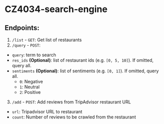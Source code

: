# CZ4034-search-engine

## Endpoints:
1. `/list` - `GET`: Get list of restaurants
2. `/query` - `POST`:
- `query`: term to search
- `res_ids` **(Optional)**: list of restaurant ids (e.g. `[0, 5, 10]`). If 
  omitted, query all.
- `sentiments` **(Optional)**: list of sentiments (e.g. `[0, 1]`). If omitted, 
  query all.
    - `0`: Negative
    - `1`: Neutral
    - `2`: Positive
3. `/add` - `POST`: Add reviews from TripAdvisor restaurant URL
- `url`: Tripadvisor URL to restaurant
- `count`: Number of reviews to be crawled from the restaurant